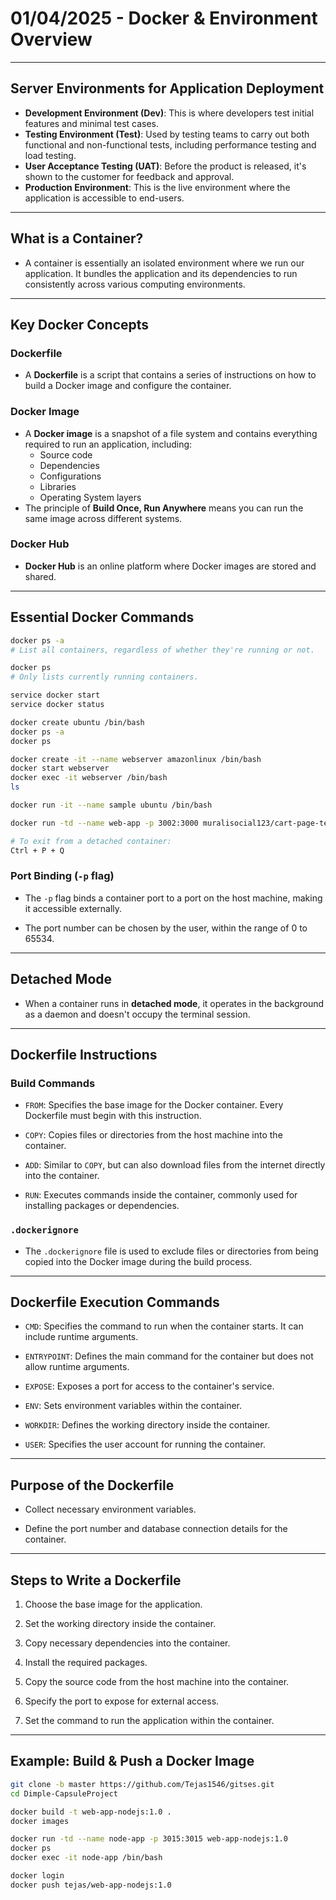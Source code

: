 # 01/04/2025 - Docker & Environment Overview

---

## Server Environments for Application Deployment

- **Development Environment (Dev)**: This is where developers test initial features and minimal test cases.
- **Testing Environment (Test)**: Used by testing teams to carry out both functional and non-functional tests, including performance testing and load testing.
- **User Acceptance Testing (UAT)**: Before the product is released, it's shown to the customer for feedback and approval.
- **Production Environment**: This is the live environment where the application is accessible to end-users.

---

## What is a Container?

- A container is essentially an isolated environment where we run our application. It bundles the application and its dependencies to run consistently across various computing environments.

---

## Key Docker Concepts

### Dockerfile

- A **Dockerfile** is a script that contains a series of instructions on how to build a Docker image and configure the container.

### Docker Image

- A **Docker image** is a snapshot of a file system and contains everything required to run an application, including:
  - Source code
  - Dependencies
  - Configurations
  - Libraries
  - Operating System layers
- The principle of **Build Once, Run Anywhere** means you can run the same image across different systems.

### Docker Hub

- **Docker Hub** is an online platform where Docker images are stored and shared.

---

## Essential Docker Commands

```bash
docker ps -a
# List all containers, regardless of whether they're running or not.

docker ps
# Only lists currently running containers.

service docker start
service docker status

docker create ubuntu /bin/bash
docker ps -a
docker ps

docker create -it --name webserver amazonlinux /bin/bash
docker start webserver
docker exec -it webserver /bin/bash
ls

docker run -it --name sample ubuntu /bin/bash

docker run -td --name web-app -p 3002:3000 muralisocial123/cart-page-test:1.0

# To exit from a detached container:
Ctrl + P + Q
```
### Port Binding (`-p` flag)

- The `-p` flag binds a container port to a port on the host machine, making it accessible externally.
  
- The port number can be chosen by the user, within the range of 0 to 65534.

---

## Detached Mode

- When a container runs in **detached mode**, it operates in the background as a daemon and doesn't occupy the terminal session.

---

## Dockerfile Instructions

### Build Commands

- `FROM`: Specifies the base image for the Docker container. Every Dockerfile must begin with this instruction.
  
- `COPY`: Copies files or directories from the host machine into the container.
  
- `ADD`: Similar to `COPY`, but can also download files from the internet directly into the container.
  
- `RUN`: Executes commands inside the container, commonly used for installing packages or dependencies.

### `.dockerignore`

- The `.dockerignore` file is used to exclude files or directories from being copied into the Docker image during the build process.

---

## Dockerfile Execution Commands

- `CMD`: Specifies the command to run when the container starts. It can include runtime arguments.
  
- `ENTRYPOINT`: Defines the main command for the container but does not allow runtime arguments.
  
- `EXPOSE`: Exposes a port for access to the container's service.
  
- `ENV`: Sets environment variables within the container.
  
- `WORKDIR`: Defines the working directory inside the container.
  
- `USER`: Specifies the user account for running the container.

---

## Purpose of the Dockerfile

- Collect necessary environment variables.
  
- Define the port number and database connection details for the container.

---

## Steps to Write a Dockerfile

1. Choose the base image for the application.
  
2. Set the working directory inside the container.
  
3. Copy necessary dependencies into the container.
  
4. Install the required packages.
  
5. Copy the source code from the host machine into the container.
  
6. Specify the port to expose for external access.
  
7. Set the command to run the application within the container.

---

## Example: Build & Push a Docker Image

```bash
git clone -b master https://github.com/Tejas1546/gitses.git
cd Dimple-CapsuleProject

docker build -t web-app-nodejs:1.0 .
docker images

docker run -td --name node-app -p 3015:3015 web-app-nodejs:1.0
docker ps
docker exec -it node-app /bin/bash

docker login
docker push tejas/web-app-nodejs:1.0

